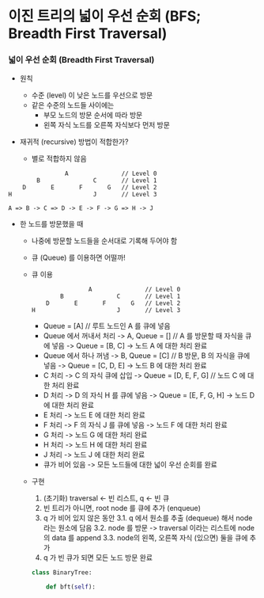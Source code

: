 # 이진 트리의 넓이 우선 순회 (BFS; Breadth First Traversal)

### 넓이 우선 순회 (Breadth First Traversal)

- 원칙

  - 수준 (level) 이 낮은 노드를 우선으로 방문
  - 같은 수준의 노드들 사이에는
    - 부모 노드의 방문 순서에 따라 방문
    - 왼쪽 자식 노드를 오른쪽 자식보다 먼저 방문

- 재귀적 (recursive) 방법이 적합한가?
  - 별로 적합하지 않음

```
                A               // Level 0
        B               C       // Level 1
    D       E       F       G   // Level 2
H                       J       // Level 3

A => B -> C => D -> E -> F -> G => H -> J
```

- 한 노드를 방문했을 때

  - 나중에 방문할 노드들을 순서대로 기록해 두어야 함
  - 큐 (Queue) 를 이용하면 어떨까!

  - 큐 이용

    ```
                    A               // Level 0
            B               C       // Level 1
        D       E       F       G   // Level 2
    H                       J       // Level 3
    ```

    - Queue = [A] // 루트 노드인 A 를 큐에 넣음
    - Queue 에서 꺼내서 처리 -> A, Queue = [] // A 를 방문할 때 자식을 큐에 넣음 -> Queue = [B, C] -> 노드 A 에 대한 처리 완료
    - Queue 에서 하나 꺼냄 -> B, Queue = [C] // B 방문, B 의 자식을 큐에 넣음 -> Queue = [C, D, E] -> 노드 B 에 대한 처리 완료
    - C 처리 -> C 의 자식 큐에 삽입 -> Queue = [D, E, F, G] // 노드 C 에 대한 처리 완료
    - D 처리 -> D 의 자식 H 를 큐에 넣음 -> Queue = [E, F, G, H] -> 노드 D 에 대한 처리 완료
    - E 처리 -> 노드 E 에 대한 처리 완료
    - F 처리 -> F 의 자식 J 를 큐에 넣음 -> 노드 F 에 대한 처리 완료
    - G 처리 -> 노드 G 에 대한 처리 완료
    - H 처리 -> 노드 H 에 대한 처리 완료
    - J 처리 -> 노드 J 에 대한 처리 완료
    - 큐가 비어 있음 -> 모든 노드들에 대한 넓이 우선 순회를 완료

  - 구현

    1. (초기화) traversal <- 빈 리스트, q <- 빈 큐
    2. 빈 트리가 아니면, root node 를 큐에 추가 (enqueue)
    3. q 가 비어 있지 않은 동안
       3.1. q 에서 원소를 추출 (dequeue) 해서 node 라는 원소에 담음
       3.2. node 를 방문 -> traversal 이라는 리스트에 node 의 data 를 append
       3.3. node의 왼쪽, 오른쪽 자식 (있으면) 둘을 큐에 추가
    4. q 가 빈 큐가 되면 모든 노드 방문 완료

    ```py
    class BinaryTree:

        def bft(self):

    ```
